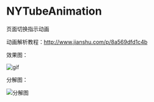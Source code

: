 # NYTubeAnimation
页面切换指示动画

动画解析教程：http://www.jianshu.com/p/8a569dfd1c4b    

效果图：


![gif](https://github.com/lfny2580832/NYTubeAnimation/blob/master/demo.gif)

分解图：


![分解图](https://github.com/lfny2580832/NYTubeAnimation/blob/master/分解图.png)

